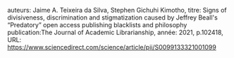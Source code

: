 auteurs: Jaime A. Teixeira da Silva, Stephen Gichuhi Kimotho, 
titre: Signs of divisiveness, discrimination and stigmatization caused by Jeffrey Beall's “Predatory” open access publishing blacklists and philosophy
publication:The Journal of Academic Librarianship, 
année: 2021, 
p.102418,
URL: https://www.sciencedirect.com/science/article/pii/S0099133321001099

